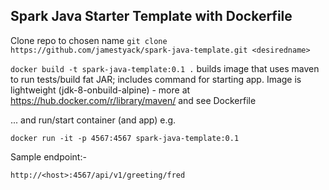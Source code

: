 Spark Java Starter Template with Dockerfile
-------------------------------------------

Clone repo to chosen name ```git clone https://github.com/jamestyack/spark-java-template.git <desiredname>```

```docker build -t spark-java-template:0.1 .``` builds image that uses maven to run tests/build fat JAR; includes command for starting app. Image is lightweight (jdk-8-onbuild-alpine) - more at https://hub.docker.com/r/library/maven/ and see Dockerfile

... and run/start container (and app) e.g.

```docker run -it -p 4567:4567 spark-java-template:0.1```

Sample endpoint:-

```http://<host>:4567/api/v1/greeting/fred```